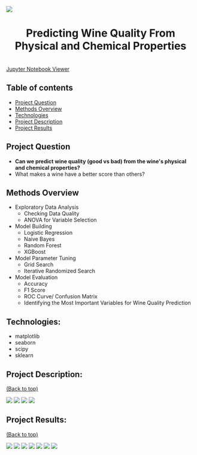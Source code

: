 <img src="images/title_photo.jpg" style>
<h1 align="center">Predicting Wine Quality From Physical and Chemical Properties</h1>

<br>
<a href="https://nbviewer.org/github/BrianMillerS/wine_quality_classification/blob/main/wine_score_classification.ipynb" target="_blank">Jupyter Notebook Viewer</a>
<br>

## Table of contents
- [Project Question](#project-objective)
- [Methods Overview](#methods-used)
- [Technologies](#technologies)
- [Project Description](#project-description)
- [Project Results](#project-results)

## Project Question

+ **Can we predict wine quality (good vs bad) from the wine's physical and chemical properties?**  
+ What makes a wine have a better score than others?

## Methods Overview
+ Exploratory Data Analysis
  + Checking Data Quality
  + ANOVA for Variable Selection
+ Model Building
  + Logistic Regression
  + Naive Bayes
  + Random Forest
  + XGBoost
+ Model Parameter Tuning
  + Grid Search
  + Iterative Randomized Search
+ Model Evaluation
  + Accuracy
  + F1 Score
  + ROC Curve/ Confusion Matrix
  + Identifying the Most Important Variables for Wine Quality Prediction

## Technologies:
+ matplotlib
+ seaborn
+ scipy
+ sklearn


## Project Description:
[(Back to top)](#table-of-contents)

<img src="images/variable_distributions.png" style>

<img src="images/data_binning.png" style>

<img src="images/RF_building_a_forest_explained.png" style>

<img src="images/RF_parameter_tuning_explained.png" style>

## Project Results:
[(Back to top)](#table-of-contents)

<img src="images/results_summary_table.png" style>

<img src="images/RF_results.png" style>

<img src="images/XGB_results.png" style>

<img src="images/XBG_roc.png" style>
<img src="images/XGB_confusion.png" style>
<img src="images/XGB_correlation.png" style>
<img src="images/XGB_gain.png" style>



